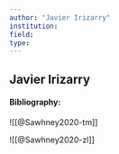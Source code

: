```yaml
---
author: "Javier Irizarry"
institution:
field:
type:
---
```


## Javier Irizarry
#### Bibliography:

![[@Sawhney2020-tm]]

![[@Sawhney2020-zl]]